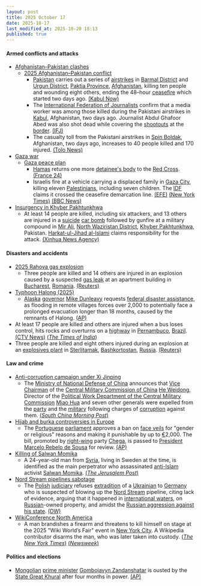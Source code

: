 ```yaml
---
layout: post
title: 2025 October 17
date: 2025-10-17
last_modified_at: 2025-10-20 18:13
published: true
---
```



#### Armed conflicts and attacks

* [Afghanistan–Pakistan clashes](https://en.wikipedia.org/wiki/Afghanistan%E2%80%93Pakistan_clashes_%282024%E2%80%93present%29 "Afghanistan–Pakistan clashes (2024–present)")
  * [2025 Afghanistan–Pakistan conflict](https://en.wikipedia.org/wiki/2025_Afghanistan%E2%80%93Pakistan_conflict "2025 Afghanistan–Pakistan conflict")
    * [Pakistan](https://en.wikipedia.org/wiki/Pakistan "Pakistan") carries out a series of [airstrikes](https://en.wikipedia.org/wiki/Airstrikes "Airstrikes") in [Barmal District](https://en.wikipedia.org/wiki/Barmal_District "Barmal District") and [Urgun District](https://en.wikipedia.org/wiki/Urgun_District "Urgun District"), [Paktia Province](https://en.wikipedia.org/wiki/Paktia_Province "Paktia Province"), [Afghanistan](https://en.wikipedia.org/wiki/Afghanistan "Afghanistan"), killing ten people and wounding eight others, ending the 48–hour [ceasefire](https://en.wikipedia.org/wiki/Ceasefire "Ceasefire") which started two days ago. [(Kabul Now)](https://kabulnow.com/2025/10/pakistan-airstrikes-kill-10-in-eastern-afghanistan-taliban-says-ceasefire-broken/?tztc=1)
    * The [International Federation of Journalists](https://en.wikipedia.org/wiki/International_Federation_of_Journalists "International Federation of Journalists") confirm that a media worker was among those killed during the Pakistani airstrikes in [Kabul](https://en.wikipedia.org/wiki/Kabul "Kabul"), Afghanistan, two days ago. Journalist Abdul Ghafoor Abed was also shot dead while covering the [shootouts](https://en.wikipedia.org/wiki/Shootout "Shootout") at the [border](https://en.wikipedia.org/wiki/Durand_Line "Durand Line"). [(IFJ)](https://www.ifj.org/media-centre/news/detail/category/press-releases/article/afghanistan-second-journalist-killed-in-afghanistan-in-two-days)
    * The casualty toll from the Pakistani airstrikes in [Spin Boldak](https://en.wikipedia.org/wiki/Spin_Boldak "Spin Boldak"), Afghanistan, two days ago, increases to 40 people killed and 170 injured. [(Tolo News)](https://tolonews.com/afghanistan-196176)
* [Gaza war](https://en.wikipedia.org/wiki/Gaza_war "Gaza war")
  * [Gaza peace plan](https://en.wikipedia.org/wiki/Gaza_peace_plan "Gaza peace plan")
    * [Hamas](https://en.wikipedia.org/wiki/Hamas "Hamas") returns one more [detainee's body](https://en.wikipedia.org/wiki/Gaza_hostage_crisis "Gaza hostage crisis") to the [Red Cross](https://en.wikipedia.org/wiki/Red_Cross "Red Cross"). [(France 24)](https://www.france24.com/en/middle-east/20251017-turkey-recover-hostages-gaza-trump-hamas)
    * Israelis fire at a vehicle carrying a displaced family in [Gaza City](https://en.wikipedia.org/wiki/Gaza_City "Gaza City"), killing eleven [Palestinians](https://en.wikipedia.org/wiki/Palestinians "Palestinians"), including seven children. The [IDF](https://en.wikipedia.org/wiki/IDF "IDF") claims it crossed the ceasefire demarcation line. [(EFE)](https://efe.com/en/latest-news/2025-10-18/11-dead-including-children-in-israeli-strike-on-gaza-family-minibus/) [(New York Times)](https://www.nytimes.com/2025/10/18/world/middleeast/israel-military-gaza-strike-cease-fire.html) [(BBC News)](https://www.bbc.com/news/articles/cpv1nk7dy4yo)
* [Insurgency in Khyber Pakhtunkhwa](https://en.wikipedia.org/wiki/Insurgency_in_Khyber_Pakhtunkhwa "Insurgency in Khyber Pakhtunkhwa")
  * At least 14 people are killed, including six attackers, and 13 others are injured in a [suicide](https://en.wikipedia.org/wiki/Suicide_attack "Suicide attack") [car bomb](https://en.wikipedia.org/wiki/Car_bomb "Car bomb") followed by gunfire at a military compound in [Mir Ali](https://en.wikipedia.org/wiki/Mir_Ali%2C_Pakistan "Mir Ali, Pakistan"), [North Waziristan District](https://en.wikipedia.org/wiki/North_Waziristan_District "North Waziristan District"), [Khyber Pakhtunkhwa](https://en.wikipedia.org/wiki/Khyber_Pakhtunkhwa "Khyber Pakhtunkhwa"), Pakistan. [Harkat-ul-Jihad al-Islami](https://en.wikipedia.org/wiki/Harkat-ul-Jihad_al-Islami "Harkat-ul-Jihad al-Islami") claims responsibility for the attack. [(Xinhua News Agency)](https://english.news.cn/asiapacific/20251017/0260a5562cf343a29b4ff1e296c682d7/c.html)

#### Disasters and accidents

* [2025 Rahova gas explosion](https://en.wikipedia.org/wiki/2025_Rahova_gas_explosion "2025 Rahova gas explosion")
  * Three people are killed and 14 others are injured in an explosion caused by a suspected [gas leak](https://en.wikipedia.org/wiki/Gas_leak "Gas leak") at an apartment building in [Bucharest](https://en.wikipedia.org/wiki/Bucharest "Bucharest"), [Romania](https://en.wikipedia.org/wiki/Romania "Romania"). [(Reuters)](https://www.reuters.com/world/two-killed-bucharest-after-explosion-apartment-block-2025-10-17/)
* [Typhoon Halong (2025)](https://en.wikipedia.org/wiki/Typhoon_Halong_%282025%29 "Typhoon Halong (2025)")
  * [Alaska](https://en.wikipedia.org/wiki/Alaska "Alaska") [governor](https://en.wikipedia.org/wiki/Governor_of_Alaska "Governor of Alaska") [Mike Dunleavy](https://en.wikipedia.org/wiki/Mike_Dunleavy_%28politician%29 "Mike Dunleavy (politician)") requests [federal disaster assistance](https://en.wikipedia.org/wiki/FEMA "FEMA"), as flooding in remote villages forces over 2,000 to potentially face a prolonged evacuation longer than 18 months, caused by the remnants of Halong. [(AP)](https://apnews.com/article/alaska-typhoon-flooding-7e6e6b72c5587c3a00b82982ffab56bd)
* At least 17 people are killed and others are injured when a bus loses control, hits rocks and overturns on a [highway](https://en.wikipedia.org/wiki/Highway "Highway") in [Pernambuco](https://en.wikipedia.org/wiki/Pernambuco "Pernambuco"), [Brazil](https://en.wikipedia.org/wiki/Brazil "Brazil"). [(CTV News)](https://www.ctvnews.ca/world/article/passenger-bus-crash-in-northeastern-brazil-leaves-17-dead/) [(*The Times of India*)](https://www.indiatoday.in/world/story/15-killed-after-bus-loses-control-hits-rock-and-overturns-in-brazil-2805274-2025-10-18?utm_source=recengine&utm_medium=web&referral=yes&utm_content=footerstrip-4&t_source=recengine&t_medium=web&t_content=footerstrip-4&t_psl=True)
* Three people are killed and eight others injured during an explosion at an [explosives plant](https://en.wikipedia.org/wiki/Munitions_factory "Munitions factory") in [Sterlitamak](https://en.wikipedia.org/wiki/Sterlitamak "Sterlitamak"), [Bashkortostan](https://en.wikipedia.org/wiki/Bashkortostan "Bashkortostan"), [Russia](https://en.wikipedia.org/wiki/Russia "Russia"). [(Reuters)](https://www.reuters.com/world/blast-explosives-plant-russias-bashkortostan-kills-three-people-governor-says-2025-10-18/)

#### Law and crime

* [Anti-corruption campaign under Xi Jinping](https://en.wikipedia.org/wiki/Anti-corruption_campaign_under_Xi_Jinping "Anti-corruption campaign under Xi Jinping")
  * The [Ministry of National Defense of China](https://en.wikipedia.org/wiki/Ministry_of_National_Defense_%28China%29 "Ministry of National Defense (China)") announces that [Vice Chairman](https://en.wikipedia.org/wiki/Vice_Chairman_of_the_Central_Military_Commission "Vice Chairman of the Central Military Commission") of the [Central Military Commission of China](https://en.wikipedia.org/wiki/Central_Military_Commission_of_China "Central Military Commission of China") [He Weidong](https://en.wikipedia.org/wiki/He_Weidong "He Weidong"), Director of the [Political Work Department of the Central Military Commission](https://en.wikipedia.org/wiki/Political_Work_Department_of_the_Central_Military_Commission "Political Work Department of the Central Military Commission") [Miao Hua](https://en.wikipedia.org/wiki/Miao_Hua "Miao Hua") and seven other generals were expelled from the [party](https://en.wikipedia.org/wiki/Chinese_Communist_Party "Chinese Communist Party") and the [military](https://en.wikipedia.org/wiki/People%27s_Liberation_Army "People's Liberation Army") following charges of [corruption](https://en.wikipedia.org/wiki/Corruption_in_China "Corruption in China") against them. [(*South China Morning Post*)](https://www.scmp.com/news/china/military/article/3329429/chinas-no-2-general-he-weidong-expelled-communist-party)
* [Hijab and burka controversies in Europe](https://en.wikipedia.org/wiki/Hijab_and_burka_controversies_in_Europe "Hijab and burka controversies in Europe")
  * The [Portuguese](https://en.wikipedia.org/wiki/Portugal "Portugal") [parliament](https://en.wikipedia.org/wiki/Assembly_of_the_Republic_%28Portugal%29 "Assembly of the Republic (Portugal)") approves a ban on [face veils](https://en.wikipedia.org/wiki/Veil "Veil") for "gender or religious" reasons and making it punishable by up to [€](https://en.wikipedia.org/wiki/Euro "Euro")2,000. The bill, promoted by [right-wing](https://en.wikipedia.org/wiki/Right-wing "Right-wing") party [Chega](https://en.wikipedia.org/wiki/Chega "Chega"), is passed to [President](https://en.wikipedia.org/wiki/President_of_Portugal "President of Portugal") [Marcelo Rebelo de Sousa](https://en.wikipedia.org/wiki/Marcelo_Rebelo_de_Sousa "Marcelo Rebelo de Sousa") for review. [(AP)](https://apnews.com/article/muslim-face-covering-veils-europe-right-0a1828738d595a71b7bb662e608e1766)
* [Killing of Salwan Momika](https://en.wikipedia.org/wiki/Killing_of_Salwan_Momika "Killing of Salwan Momika")
  * A 24-year-old man from [Syria](https://en.wikipedia.org/wiki/Syria "Syria"), living in Sweden at the time, is identified as the main perpetrator who assassinated [anti-Islam](https://en.wikipedia.org/wiki/Criticism_of_Islam "Criticism of Islam") activist [Salwan Momika](https://en.wikipedia.org/wiki/Salwan_Momika "Salwan Momika"). [(*The Jerusalem Post*)](https://www.jpost.com/international/article-870620)
* [Nord Stream pipelines sabotage](https://en.wikipedia.org/wiki/Nord_Stream_pipelines_sabotage "Nord Stream pipelines sabotage")
  * The [Polish](https://en.wikipedia.org/wiki/Poland "Poland") [judiciary](https://en.wikipedia.org/wiki/Judiciary_of_Poland "Judiciary of Poland") refuses [extradition](https://en.wikipedia.org/wiki/Extradition "Extradition") of a [Ukrainian](https://en.wikipedia.org/wiki/Ukrainians "Ukrainians") to [Germany](https://en.wikipedia.org/wiki/Germany "Germany") who is suspected of blowing up the [Nord Stream](https://en.wikipedia.org/wiki/Nord_Stream "Nord Stream") pipeline, citing lack of evidence, arguing that it happened in [international waters](https://en.wikipedia.org/wiki/International_waters "International waters"), on [Russian](https://en.wikipedia.org/wiki/Russia "Russia")-owned property, and amidst the [Russian aggression against his state](https://en.wikipedia.org/wiki/Russo-Ukrainian_war_%282022%E2%80%93present%29 "Russo-Ukrainian war (2022–present)"). [(DW)](https://www.dw.com/en/nord-stream-poland-blocks-extradition-of-suspect-to-germany/a-74395861)
* [WikiConference North America](https://en.wikipedia.org/wiki/WikiConference_North_America "WikiConference North America")
  * A man brandishes a firearm and threatens to kill himself on stage at the 2025 "Wiki World’s Fair" event in [New York City](https://en.wikipedia.org/wiki/New_York_City "New York City"). A Wikipedia contributor disarms the man, who was later taken into custody. [(*The New York Times*)](https://www.nytimes.com/2025/10/17/nyregion/wikipedia-conference-gunman.html) [(*Newsweek*)](https://www.newsweek.com/nyc-wikipedia-conference-gun-threat-arrest-10897284)

#### Politics and elections

* [Mongolian](https://en.wikipedia.org/wiki/Mongolia "Mongolia") [prime minister](https://en.wikipedia.org/wiki/Prime_Minister_of_Mongolia "Prime Minister of Mongolia") [Gombojavyn Zandanshatar](https://en.wikipedia.org/wiki/Gombojavyn_Zandanshatar "Gombojavyn Zandanshatar") is ousted by the [State Great Khural](https://en.wikipedia.org/wiki/State_Great_Khural "State Great Khural") after four months in power. [(AP)](https://apnews.com/article/mongolia-prime-minister-zandanshatar-dismissed-3ec6b5fc3c8735d6a0a167aced81ba03)
